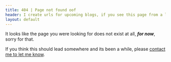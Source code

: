 ```yaml
---
title: 404 | Page not found oof
header: I create urls for upcoming blogs, if you see this page from a link I shared recently, wait a couple minutes and refresh the page.
layout: default
---
```



It looks like the page you were looking for does not exist at all, _**for now**_, sorry for that.


If you think this should lead somewhere and its been a while, please [contact me to let me know](/contact).
